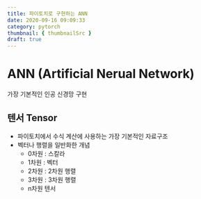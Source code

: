 ```yaml
---
title: 파이토치로 구현하는 ANN
date: 2020-09-16 09:09:33
category: pytorch
thumbnail: { thumbnailSrc }
draft: true
---
```


# ANN (Artificial Nerual Network)
가장 기본적인 인공 신경망 구현

## 텐서 Tensor
+ 파이토치에서 수식 계산에 사용하는 가장 기본적인 자료구조
+ 벡터나 행렬을 일반화한 개념
    + 0차원 : 스칼라
    + 1차원 : 벡터
    + 2차원 : 2차원 행렬
    + 3차원 : 3차원 행렬
    + n차원 텐서